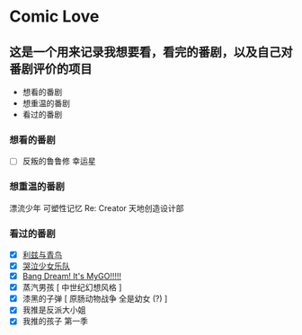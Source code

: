 # Comic Love

## 这是一个用来记录我想要看，看完的番剧，以及自己对番剧评价的项目

* 想看的番剧
* 想重温的番剧
* 看过的番剧

### 想看的番剧

* [ ] 反叛的鲁鲁修
  幸运星

### 想重温的番剧

漂流少年
可塑性记忆
Re: Creator
天地创造设计部

### 看过的番剧

* [X] [利兹与青鸟](Comic/watched/利兹与青鸟/利兹与青鸟.md)
* [X] [哭泣少女乐队](Comic/watched/GBC/gbc.md)
* [X] [Bang Dream! It&#39;s MyGO!!!!!](Comic\watched\Mygo\mygo.md)
* [X] 蒸汽男孩 [ 中世纪幻想风格 ]
* [X] 漆黑的子弹  [ 原肠动物战争 全是幼女 (?) ]
* [X] 我推是反派大小姐
* [X] 我推的孩子 第一季
